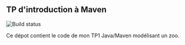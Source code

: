## TP d'introduction à Maven

![Build status](https://travis-ci.org/Aveheuzed/TP1-Maven-4A.svg?branch=master)

Ce dépot contient le code de mon TP1 Java/Maven modélisant un zoo.
